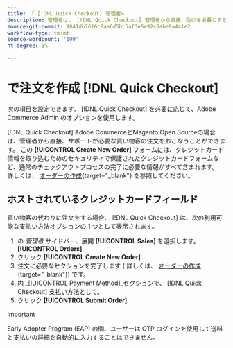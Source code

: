 ```yaml
---
title: 「 [!DNL Quick Checkout] 管理者»
description: 管理者は、 [!DNL Quick Checkout] 管理者から直接、助けを必要とする顧客のための商人によって。」
source-git-commit: 9841db7616c8aa6d5bc5af3e6e92c0abe9a4a1e2
workflow-type: tm+mt
source-wordcount: '199'
ht-degree: 1%

---
```


# で注文を作成 [!DNL Quick Checkout]

次の項目を設定できます。 [!DNL Quick Checkout] を必要に応じて、Adobe Commerce Admin のオプションを使用します。

[!DNL Quick Checkout] Adobe CommerceとMagento Open Sourceの場合は、管理者から直接、サポートが必要な買い物客の注文をおこなうことができます。 この **[!UICONTROL Create New Order]** フォームには、クレジットカード情報を取り込むためのセキュリティで保護されたクレジットカードフォームなど、通常のチェックアウトプロセスの完了に必要な情報がすべて含まれます。 詳しくは、 [オーダーの作成](https://docs.magento.com/user-guide/customers/customer-account-create-order.html){target=&quot;_blank&quot;} を参照してください。

## ホストされているクレジットカードフィールド

買い物客の代わりに注文をする場合、 [!DNL Quick Checkout] は、次の利用可能な支払い方法オプションの 1 つとして表示されます。

1. の _管理者_ サイドバー、展開 **[!UICONTROL Sales]** を選択します。 **[!UICONTROL Orders]**.
1. クリック **[!UICONTROL Create New Order]**.
1. 注文に必要なセクションを完了します ( 詳しくは、 [オーダーの作成](https://docs.magento.com/user-guide/customers/customer-account-create-order.html){target=&quot;_blank&quot;}) です。
1. 内 _[!UICONTROL Payment Method]_セクションで、 [!DNL Quick Checkout] 支払い方法として。
1. クリック **[!UICONTROL Submit Order]**.

>[!IMPORTANT]
>
> Early Adopter Program (EAP) の間、ユーザーは OTP ログインを使用して送料と支払いの詳細を自動的に入力することはできません。
